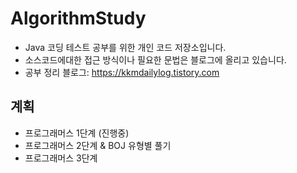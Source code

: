 # AlgorithmStudy
- Java 코딩 테스트 공부를 위한 개인 코드 저장소입니다.
- 소스코드에대한 접근 방식이나 필요한 문법은 블로그에 올리고 있습니다. 
- 공부 정리 블로그: https://kkmdailylog.tistory.com
## 계획
- 프로그래머스 1단계 (진행중)
- 프로그래머스 2단계 & BOJ 유형별 풀기
- 프로그래머스 3단계
